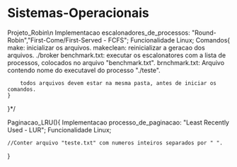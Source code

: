 # Sistemas-Operacionais

Projeto_Robin\n
    Implementacao  escalonadores_de_processos: "Round-Robin","First-Come/First-Served - FCFS";
    Funcionalidade Linux;
    Comandos{
        make: inicializar os arquivos.
        makeclean: reinicializar a geracao dos arquivos.
        ./broker benchmark.txt: executar os escalonatores com a lista de processos, colocados no arquivo "benchmark.txt".
        brnchmark.txt: Arquivo contendo nome do executavel do processo "./teste".
        
        todos arquivos devem estar na mesma pasta, antes de iniciar os comandos.
    }
}*/

Paginacao_LRU(){
    Implementacao processo_de_paginacao: "Least Recently Used - LUR";
    Funcionalidade Linux;
    
    //Conter arquivo "teste.txt" com numeros inteiros separados por " ". 
}
  
    
